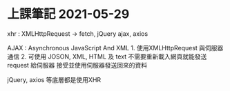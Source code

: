 # 上課筆記 2021-05-29

xhr : XMLHttpRequest -> fetch, jQuery ajax, axios


AJAX : Asynchronous JavaScript And XML
    1. 使用XMLHttpRequest 與伺服器通信
    2. 可使用 JOSON, XML, HTML 及 text
不需要重新載入網頁就能發送 request 給伺服器
接受並使用伺服器發送回來的資料

jQuery, axios 等底層都是使用XHR
